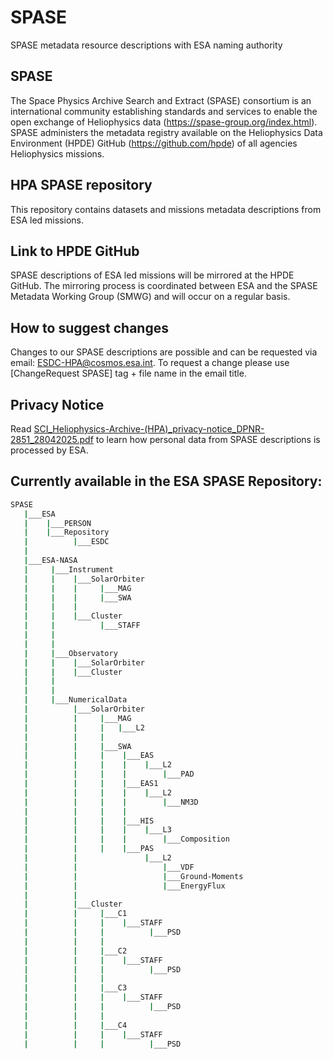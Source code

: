 # SPASE
SPASE metadata resource descriptions with ESA naming authority




## SPASE
The Space Physics Archive Search and Extract (SPASE) consortium is an international community establishing standards and services to enable the open exchange of Heliophysics data (https://spase-group.org/index.html). SPASE administers the metadata registry available on the Heliophysics Data Environment (HPDE) GitHub (https://github.com/hpde) of all agencies Heliophysics missions.

## HPA SPASE repository
This repository contains datasets and missions metadata descriptions from ESA led missions.

## Link to HPDE GitHub
SPASE descriptions of ESA led missions will be mirrored at the HPDE GitHub. The mirroring process is coordinated between ESA and the SPASE Metadata Working Group (SMWG) and will occur on a regular basis.

## How to suggest changes
Changes to our SPASE descriptions are possible and can be requested via email: ESDC-HPA@cosmos.esa.int. To request a change please use [ChangeRequest SPASE] tag + file name in the email title.

## Privacy Notice
Read [SCI_Heliophysics-Archive-(HPA)_privacy-notice_DPNR-2851_28042025.pdf](https://github.com/HPA-ESDC-ESA-INT/SPASE/blob/main/SCI_Heliophysics-Archive-(HPA)_privacy-notice_DPNR-2851_28042025.pdf) to learn how personal data from SPASE descriptions is processed by ESA.

## Currently available in the ESA SPASE Repository:

```bash
SPASE
   |___ESA
   |    |___PERSON
   |    |___Repository
   |          |___ESDC   
   |
   |___ESA-NASA
   |     |___Instrument
   |     |    |___SolarOrbiter
   |     |    |     |___MAG
   |     |    |     |___SWA   
   |     |    |
   |     |    |___Cluster
   |     |          |___STAFF
   |     |
   |     |   
   |     |___Observatory
   |     |    |___SolarOrbiter
   |     |    |___Cluster   
   |     |   
   |     |   
   |     |___NumericalData
   |          |___SolarOrbiter
   |          |     |___MAG
   |          |     |   |___L2
   |          |     |        
   |          |     |___SWA   
   |          |     |    |___EAS
   |          |     |    |    |___L2
   |          |     |    |        |___PAD
   |          |     |    |___EAS1
   |          |     |    |    |___L2
   |          |     |    |        |___NM3D
   |          |     |    |   
   |          |     |    |___HIS
   |          |     |    |    |___L3
   |          |     |    |        |___Composition   
   |          |     |    |___PAS
   |          |               |___L2
   |          |                   |___VDF
   |          |                   |___Ground-Moments   
   |          |                   |___EnergyFlux
   |          |
   |          |___Cluster
   |          |     |___C1
   |          |     |    |___STAFF
   |          |     |          |___PSD  
   |          |     |
   |          |     |___C2
   |          |     |    |___STAFF
   |          |     |          |___PSD  
   |          |     |
   |          |     |___C3
   |          |     |    |___STAFF
   |          |     |          |___PSD  
   |          |     |
   |          |     |___C4
   |          |     |    |___STAFF
   |          |     |          |___PSD  
        
  
   
      	

```
